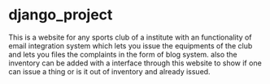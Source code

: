 # django_project

This is a website for any sports club of a institute with an functionality of email integration system which 
lets you issue the equipments of the club and lets you files the complaints in the form of blog system. also the inventory 
can be added with a interface through this website to show if one can issue a thing or is it out of inventory and already 
issued.
